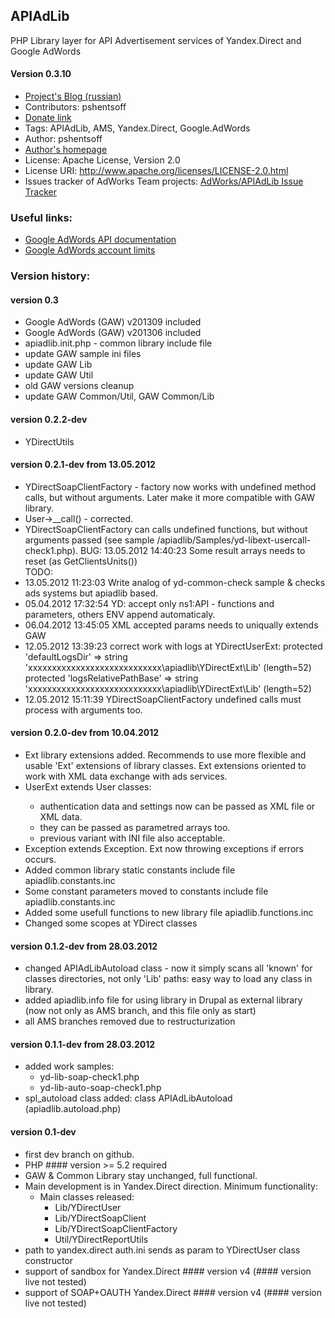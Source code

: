 ## APIAdLib

PHP Library layer for API Advertisement services of Yandex.Direct and Google AdWords

#### Version 0.3.10

-   [Project's Blog (russian)](http://apiadlib.pshentsoff.ru "APIAdLib blog")
-   Contributors: pshentsoff
-   [Donate link](https://www.paypal.com/cgi-bin/webscr?cmd=_s-xclick&hosted_button_id=FGRFBSFEW5V3Y "Please, donate to support project")
-   Tags: APIAdLib, AMS, Yandex.Direct, Google.AdWords
-   Author: pshentsoff
-   [Author's homepage](http://pshentsoff.ru "Author's homepage")
-   License: Apache License, Version 2.0
-   License URI: http://www.apache.org/licenses/LICENSE-2.0.html
-   Issues tracker of AdWorks Team projects: [AdWorks/APIAdLib Issue Tracker](https://bitbucket.org/adworks/apiadlib/issues "AdWorks/APIAdLib Issue Tracker")

### Useful links:
-   [Google AdWords API documentation](https://developers.google.com/adwords/api/ "Google AdWords API documentation")
-   [Google AdWords account limits](https://support.google.com/adwords/answer/1704396 "Google AdWords account limits")

### Version history:

#### version 0.3
-   Google AdWords (GAW) v201309 included
-   Google AdWords (GAW) v201306 included
-   apiadlib.init.php - common library include file
-   update GAW sample ini files
-   update GAW Lib
-   update GAW Util
-   old GAW versions cleanup
-   update GAW Common/Util, GAW Common/Lib

#### version 0.2.2-dev
-   YDirectUtils

#### version 0.2.1-dev from 13.05.2012
  - YDirectSoapClientFactory - factory now works with undefined method calls, but
    without arguments. Later make it more compatible with GAW library.
  - User->__call() - corrected.
  - YDirectSoapClientFactory can calls undefined functions, but without arguments
    passed (see sample /apiadlib/Samples/yd-libext-usercall-check1.php).
  BUG: 13.05.2012 14:40:23 Some result arrays needs to reset (as GetClientsUnits())  
  TODO:
  - 13.05.2012 11:23:03 Write analog of yd-common-check sample & checks ads systems
    but apiadlib based.
  - 05.04.2012 17:32:54 YD: accept only ns1:API - functions and parameters, 
    others ENV append automaticaly.
  - 06.04.2012 13:45:05 XML accepted params needs to uniqually extends GAW
  - 12.05.2012 13:39:23 correct work with logs at YDirectUserExt:
    protected 'defaultLogsDir' => 
      string 'xxxxxxxxxxxxxxxxxxxxxxxxxxxx\apiadlib\YDirectExt\Lib' (length=52)
    protected 'logsRelativePathBase' => 
      string 'xxxxxxxxxxxxxxxxxxxxxxxxxxxx\apiadlib\YDirectExt\Lib' (length=52)
  - 12.05.2012 15:11:39 YDirectSoapClientFactory undefined calls must process 
    with arguments too.
    
#### version 0.2.0-dev from 10.04.2012
  - <Lib>Ext library extensions added. Recommends to use more flexible and usable
    'Ext' extensions of library classes. <Lib>Ext extensions oriented to work with
    XML data exchange with ads services.
  - <Lib>UserExt extends <Lib>User classes:
    - authentication data and settings now can be passed as XML file or XML data.
    - they can be passed as parametred arrays too.
    - previous variant with INI file also acceptable.
  - <Lib>Exception extends Exception. <Lib>Ext now throwing exceptions if errors
    occurs.
  - Added common library static constants include file apiadlib.constants.inc
  - Some constant parameters moved to constants include file apiadlib.constants.inc
  - Added some usefull functions to new library file apiadlib.functions.inc
  - Changed some scopes at YDirect classes
   
#### version 0.1.2-dev from 28.03.2012
  - changed APIAdLibAutoload class - now it simply scans all 'known' for classes
    directories, not only 'Lib' paths: easy way to load any class in library.
  - added apiadlib.info file for using library in Drupal as external library (now
    not only as AMS branch, and this file only as start)
  - all AMS branches removed due to restructurization 
  
#### version 0.1.1-dev from 28.03.2012
  - added work samples:
    - yd-lib-soap-check1.php
    - yd-lib-auto-soap-check1.php
  - spl_autoload class added: class APIAdLibAutoload (apiadlib.autoload.php)

#### version 0.1-dev
  - first dev branch on github.
  - PHP #### version >= 5.2 required
  - GAW & Common Library stay unchanged, full functional. 
  - Main development is in Yandex.Direct direction. Minimum functionality:
    - Main classes released:
        - Lib/YDirectUser
        - Lib/YDirectSoapClient
        - Lib/YDirectSoapClientFactory
        - Util/YDirectReportUtils
  - path to yandex.direct auth.ini sends as param to YDirectUser class constructor
  - support of sandbox for Yandex.Direct #### version v4 (#### version live not tested)
  - support of SOAP+OAUTH Yandex.Direct #### version v4 (#### version live not tested)
